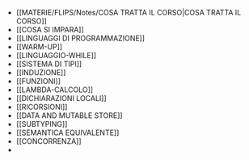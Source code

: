 - [[MATERIE/FLIPS/Notes/COSA TRATTA IL CORSO|COSA TRATTA IL CORSO]]
- [[COSA SI IMPARA]]
- [[LINGUAGGI DI PROGRAMMAZIONE]]
- [[WARM-UP]]
- [[LINGUAGGIO-WHILE]]
- [[SISTEMA DI TIPI]]
- [[INDUZIONE]]
- [[FUNZIONI]]
- [[LAMBDA-CALCOLO]]
- [[DICHIARAZIONI LOCALI]]
- [[RICORSIONI]]
- [[DATA AND MUTABLE STORE]]
- [[SUBTYPING]]
- [[SEMANTICA EQUIVALENTE]]
- [[CONCORRENZA]]
- 
